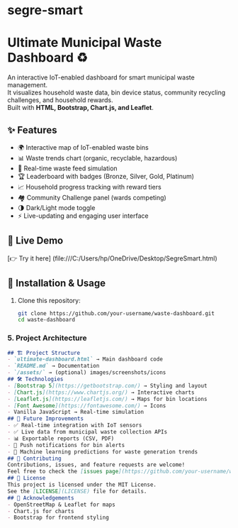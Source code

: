 # segre-smart
# Ultimate Municipal Waste Dashboard ♻️

An interactive IoT-enabled dashboard for smart municipal waste management.  
It visualizes household waste data, bin device status, community recycling challenges, and household rewards.  
Built with **HTML, Bootstrap, Chart.js, and Leaflet**.
## ✨ Features
- 🌍 Interactive map of IoT-enabled waste bins  
- 📊 Waste trends chart (organic, recyclable, hazardous)  
- 🔔 Real-time waste feed simulation  
- 🏆 Leaderboard with badges (Bronze, Silver, Gold, Platinum)  
- 📈 Household progress tracking with reward tiers  
- 🏘️ Community Challenge panel (wards competing)  
- 🌗 Dark/Light mode toggle  
- ⚡ Live-updating and engaging user interface  


## 🚀 Live Demo
[👉 Try it here] (file:///C:/Users/hp/OneDrive/Desktop/SegreSmart.html)
## 🔧 Installation & Usage
1. Clone this repository:
   ```bash
   git clone https://github.com/your-username/waste-dashboard.git
   cd waste-dashboard

### 5. **Project Architecture**
```md
## 🏗️ Project Structure
- `ultimate-dashboard.html` → Main dashboard code  
- `README.md` → Documentation  
- `/assets/` → (optional) images/screenshots/icons  
## 🛠️ Technologies
- [Bootstrap 5](https://getbootstrap.com/) → Styling and layout  
- [Chart.js](https://www.chartjs.org/) → Interactive charts  
- [Leaflet.js](https://leafletjs.com/) → Maps for bin locations  
- [Font Awesome](https://fontawesome.com/) → Icons  
- Vanilla JavaScript → Real-time simulation  
## 🚧 Future Improvements
- ✅ Real-time integration with IoT sensors  
- ✅ Live data from municipal waste collection APIs  
- 📊 Exportable reports (CSV, PDF)  
- 🔔 Push notifications for bin alerts  
- 🤖 Machine learning predictions for waste generation trends  
## 🤝 Contributing
Contributions, issues, and feature requests are welcome!  
Feel free to check the [issues page](https://github.com/your-username/waste-dashboard/issues).
## 📜 License
This project is licensed under the MIT License.  
See the [LICENSE](LICENSE) file for details.
## 🙏 Acknowledgements
- OpenStreetMap & Leaflet for maps  
- Chart.js for charts  
- Bootstrap for frontend styling  

